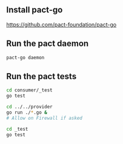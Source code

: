 ## Install pact-go

https://github.com/pact-foundation/pact-go

## Run the pact daemon

```bash
pact-go daemon
```

## Run the pact tests

```bash
cd consumer/_test
go test

cd ../../provider
go run ./*.go &
# Allow on Firewall if asked

cd _test
go test
```

